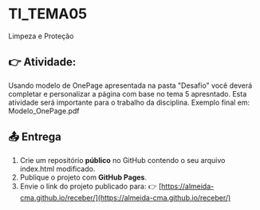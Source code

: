 # TI_TEMA05
Limpeza e Proteção

## 👉 Atividade:
Usando modelo de OnePage apresentada na pasta "Desafio" você deverá completar e personalizar a página com base no tema 5 apresntado. Esta atividade será importante para o trabalho da disciplina. Exemplo final em: Modelo_OnePage.pdf

## 📤 Entrega

1. Crie um repositório **público** no GitHub contendo o seu arquivo index.html modificado.
2. Publique o projeto com **GitHub Pages**.
3. Envie o link do projeto publicado para:
   👉 [https://almeida-cma.github.io/receber/](https://almeida-cma.github.io/receber/)
